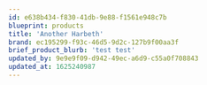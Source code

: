 ```yaml
---
id: e638b434-f830-41db-9e88-f1561e948c7b
blueprint: products
title: 'Another Harbeth'
brand: ec195299-f93c-46d5-9d2c-127b9f00aa3f
brief_product_blurb: 'test test'
updated_by: 9e9e9f09-d942-49ec-a6d9-c55a0f708843
updated_at: 1625240987
---
```

